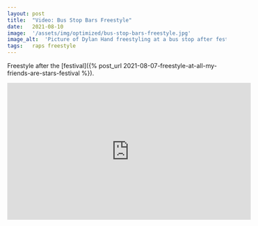 ```yaml
---
layout: post
title:  "Video: Bus Stop Bars Freestyle"
date:   2021-08-10
image:  '/assets/img/optimized/bus-stop-bars-freestyle.jpg'
image_alt:  'Picture of Dylan Hand freestyling at a bus stop after festival with crowd in back.'
tags:   raps freestyle
---
```


Freestyle after the [festival]({% post_url 2021-08-07-freestyle-at-all-my-friends-are-stars-festival %}).
<iframe width="560" height="315" src="https://www.youtube.com/embed/Q7MF5E_zbiM" frameborder="0" allow="accelerometer; autoplay; encrypted-media; gyroscope; picture-in-picture" allowfullscreen></iframe>
